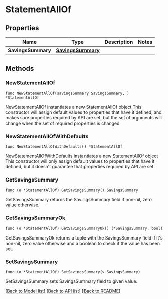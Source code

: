 # StatementAllOf

## Properties

Name | Type | Description | Notes
------------ | ------------- | ------------- | -------------
**SavingsSummary** | [**SavingsSummary**](SavingsSummary.md) |  | 

## Methods

### NewStatementAllOf

`func NewStatementAllOf(savingsSummary SavingsSummary, ) *StatementAllOf`

NewStatementAllOf instantiates a new StatementAllOf object
This constructor will assign default values to properties that have it defined,
and makes sure properties required by API are set, but the set of arguments
will change when the set of required properties is changed

### NewStatementAllOfWithDefaults

`func NewStatementAllOfWithDefaults() *StatementAllOf`

NewStatementAllOfWithDefaults instantiates a new StatementAllOf object
This constructor will only assign default values to properties that have it defined,
but it doesn't guarantee that properties required by API are set

### GetSavingsSummary

`func (o *StatementAllOf) GetSavingsSummary() SavingsSummary`

GetSavingsSummary returns the SavingsSummary field if non-nil, zero value otherwise.

### GetSavingsSummaryOk

`func (o *StatementAllOf) GetSavingsSummaryOk() (*SavingsSummary, bool)`

GetSavingsSummaryOk returns a tuple with the SavingsSummary field if it's non-nil, zero value otherwise
and a boolean to check if the value has been set.

### SetSavingsSummary

`func (o *StatementAllOf) SetSavingsSummary(v SavingsSummary)`

SetSavingsSummary sets SavingsSummary field to given value.



[[Back to Model list]](../README.md#documentation-for-models) [[Back to API list]](../README.md#documentation-for-api-endpoints) [[Back to README]](../README.md)



